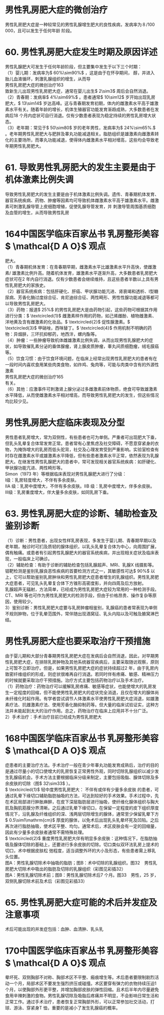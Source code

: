 # 男性乳房肥大症的微创治疗  
男性乳房肥大症是一种较常见的男性乳腺增生肥大的良性疾病，发病率为８/100 000，且可以发生于任何年龄 阶段。  
# 60. 男性乳房肥大症发生时期及原因详述  
男性乳腺肥大可发生于任何年龄阶段，但主要集中发生于以下三个时期：  
（1）婴儿期：发病率为$ 60\%\sim90\%$ ，这是由于在怀孕期间， 醇，并进入胎儿血液循环，刺激乳腺组织的增生，从而导  
男性乳房肥大症的微创治疗163  
致新生儿出现男性乳房肥大症，通常在婴儿出生$ 2\sim3$ 周后会自然消退。  
（2）青春期：发病率$ 4\%\sim69\%$ 。患者通常$ 10\sim12$ 岁开始出现乳房肥大，$ 13\sim14$ 岁达高峰。这与青春期发育初期，体内的雌激素水平高于雄激素水平有关。随着年龄的增长，机体生殖器官功能发育渐趋成熟，大多数患者在发病后18 个月内症状可自行消退。仅有少数患者表现为稳定持续的男性乳房增大状态。  
（3）老年期：常见于$ 50\sim80$  岁的老年男性，发病率为$ 24\%\sim65\%.$ 。老年期男性乳房肥大与肥胖及睾丸功能减退相关。脂肪组织是雄激素向雌激素转化的主要场所，而睾丸功能减退，使得体内雌激素水平相对增高，这些均会导致老年期男性乳房肥大。  
# 61. 导致男性乳房肥大的发生主要是由于机体激素比例失调  
导致男性乳房肥大的发生主要是由于机体激素比例失调。遗传、青春期机体发育、器官系统疾病、药物、肿瘤等因素均可导致机体雌激素水平高于雄激素水平。雌激 素可刺激乳腺导管上皮细胞增殖，促使乳腺导管发育，并 刺激导管周围基质细胞及血管的增生，从而导致男性乳房  
# 164中国医学临床百家丛书 乳房整形美容  $ \mathcal{D A O}$    观点  
肥大。  
（1）青春期机体发育：在青春期早期，雌激素水平比雄激素水平升高快，使雌激素/ 雄激素比例升高。随着机体发育，雄激素水平逐渐升高，大多数患者乳房肥大症状可在2 年内自行消退。仅有少数患者会继续维持，且这些患者半数以上具有男性乳房肥大的家族史。  
（2）器官系统疾病：包括肝硬化、肝癌、甲状腺功能亢进、肾衰竭和透析、Ⅰ型糖尿病、芳香化酶过度综合征、肯尼迪综合征、两性畸形、男性性腺功能减退等都可以导致男性乳房肥大。  
（3）药物：报道$ 25\%$  的男性乳房肥大是由药物引起，这些药物可根据其作用进行分类：$ \textcircled{1}$    雌激素样作用的药物，如己烯雌酚、植物雌激素、洋地黄及含有雌激素的化妆品。$ \textcircled{2}$    促性腺激素。$ \textcircled{3}$    甲硝唑，西咪替丁。$ \textcircled{4}$    作用机制不明确的药物：异烟肼，三环抗抑郁药，地西泮，螺内酯等。  
（4）肿瘤：一些肿瘤导致机体雌雄激素比例失调，从而出现男性乳腺肥大的症状，如导致催乳素分泌的垂体腺瘤，肾上腺皮质肿瘤，睾丸间质细胞瘤，绒毛膜癌等。  
（5）饮食习惯：由于饮食环境问题，在临床上经常出现男性乳房肥大的患者有在一段时间内喜欢食用某些肉类食物，如炸鸡、兔肉等，可能与肉类中含有的外源性激素  
男性乳房肥大症的微创治疗165  
有关。  
（6）其他：应激事件可刺激肾上腺分泌过多雌激素前体物质，绝食可导致雄激素水平降低，从而使雌激素水平相对增高，而导致男性乳房肥大的发生，但这些情况均比较少见。  
#  男性乳房肥大症临床表现及分型  
男性患者乳房增大，常为双侧性，有些患者也可为单侧。严重者可出现肥大下垂，但乳头乳晕复合体常发育正常。患者常有心里焦虑及社交障碍，不愿意穿紧身的衣物，为掩饰增大的乳房而低头驼背，社交及心理发育受到严重影响。实验室检查有时存在雌激素水平或雄激素水平降低，但有些患者激素水平正常，依然表现为乳腺肥大。在继发性男性乳腺肥大的患者中，常可发现相关器官系统疾病：如肝硬化、甲状腺功能亢进、两性畸形等。  
Simon（1973 年）等根据临床表现对男性乳腺肥大进行了分级：  
Ⅰ级：乳房轻度增大，不伴有多余皮肤。  
ⅡA 级：乳房中度增大，不伴有多余皮肤。ⅡB 级：乳房中度增大，伴多余皮肤。  
Ⅲ级：乳房重度增大，伴大量多余皮肤，如同乳房下垂。  
# 63.  男性乳房肥大症的诊断、辅助检查及 鉴别诊断  
（1）诊断：男性患者，出现女性样乳房表现，多发生于婴儿期、青春期早期以及老年期，触诊时可扪及质韧的腺体组织，以乳头乳晕复合体为中心，向周围扩展，偶有触痛。或患者有引起男性乳腺肥大的器官系统疾病，并出现相关症状及临床表现，一般临床上可确诊。  
（2）辅助检查：有助于诊断的辅助检查包括乳腺超声、MRI、乳腺X 线摄影等。  
钼靶检测是鉴别乳腺良恶性疾病的首要检测方式之一，其敏感性可达$ 90\%$  以上，它可以帮助鉴别乳房肿块和男性乳房肥大症患者增生的乳腺组织。男性乳房肥大症患者，可见乳头乳晕复合体下方锥形高密度影，并向四周及后方放射。  
乳腺超声无辐射，方法简单，已经成为男性乳房肥大症较为常用的一种检测手段。CT、MRI 等也可作为男性乳房肥大的检测手段，但由于价格昂贵、操作复杂等原因，使用较少。  
3）鉴别诊断：男性乳房肥大症要与乳房肿瘤相鉴别，乳腺癌的患者常表现为单侧不规则肿物，位于乳晕范围外，常伴随出现酒窝征、乳头内陷以及可触及腋窝淋巴结。  
#  男性乳房肥大症也要采取治疗干预措施  
由于婴儿期和大部分青春期男性乳房肥大症在发病后会自然消退，因此，对早期男性乳房肥大症，在排除乳房肿物及其他系统器官疾病后，主要采取随访观察，原则上可暂不立即治疗。但是，如果男性乳房肥大症的症状持续超过2 年，由于乳房内致密纤维组织的形成，则症状很难再自行消退。若同时伴有疼痛、敏感、精神压力的时候就要采取治疗干预措施。治疗方式主要包括药物治疗以及手术治疗。  
（1）药物治疗：药物治疗可以缓解乳房疼痛、敏感等症状，也能使增大的乳房发生一定程度的回缩，但不能使男性乳房肥大的症状完全消退，且仅在增大的腺体尚未纤维化时起作用。有学者尝试调节人体激素水平使男性乳房肥大症消退，如雄激素疗法、抗雌激素疗法、使用芳香化酶抑制药等。但大量的临床试验证实，这种方法并未能起到太大的治疗作用。总之，药物治疗在临床上应用并不十分广泛。  
2）手术治疗：手术治疗目前已经成为男性乳房肥大  
# 168中国医学临床百家丛书 乳房整形美容  $ \mathcal{D A O}$    观点  
症患者的主要治疗方法。手术治疗一般在青少年睾丸功能发育成熟后，治疗的目的是通过尽量小的切口使增大的乳房恢复正常男性外观，同时切除乳腺组织以减少发生乳腺癌机会。手术方法主要根据临床分级来制定，主要包括吸脂、腺体切除及多余皮肤的切除（图$ 32\sim33$ ）。  
$ \textcircled{1}$     轻中度男性乳房肥大： 不伴有或伴有少量多余皮肤 的患者，可通过乳晕下缘切口辅助脂肪抽吸的方法，可达到较好的手术效果。手术过程中，先在术区局部进行肿胀麻醉，在皮下深层脂肪层进行抽吸，使纤维化腺体组织与胸大肌及胸肌筋膜分界清晰。之后通过乳晕下缘切口，在保留一定程度的皮下组织厚度情况下，沿乳腺及纤维组织的深、浅两层切除增生的腺体，通常至少保留乳晕下方$ 0.5\sim1\mathrm{cm}$     厚度的腺体，以免术后出现乳头乳晕坏死及凹陷。之后再次进行脂肪抽吸，使术区平整、均匀。通常术后，术区皮肤会有一定的回缩量，因此有少量多余皮肤者通常不需特殊处理。  
$ \textcircled{2}$    重度男性乳房肥大伴有明显多余皮肤：这种情况下，在脂肪抽吸及腺体切除的基础上，还要进行多余皮肤的切除。切口类似双环法乳房上提术的切口，术中根据皮肤松 弛程度，适当调整外环的大小及形态，有些患者需上移乳头位置。  
图A：男性乳腺切除术中抽吸的脂肪；图B：术中切除的乳腺组织。图32　男性乳房肥大切除术中吸出的脂肪及切除的乳腺组织（彩图见彩插32）  
图A：男性乳腺切除术前；图B：男性乳腺切除术后7 个月。图33　男性，25 岁，双侧乳腺切除术前及术后（彩图见彩插33）  
# 65. 男性乳房肥大症可能的术后并发症及注意事项  
术后可能出现的并发症包括：血肿、血清肿、乳头乳  
# 170中国医学临床百家丛书 乳房整形美容  $ \mathcal{D A O}$    观点  
晕坏死、双侧胸部不对称、胸部术区不平整、瘢痕增生等。术后患者要限制剧烈活动一个月，局部术区不要发生强烈挤压或碰撞。术区要穿有弹力的衣物持续压迫1 个月，以使胸部外形更平整，并增加胸部皮肤的弹性回缩。且术后半年内尽量避免食用辛辣刺激的食物。男性乳腺切除及吸脂后疼痛并不明显，不会影响日常生活和正常工作。通过手术治疗，患者恢复正常胸部外形，可以正常参加社交活动，打球、游泳、穿紧身T 恤，重要的是减小了发生乳腺癌的概率。  
